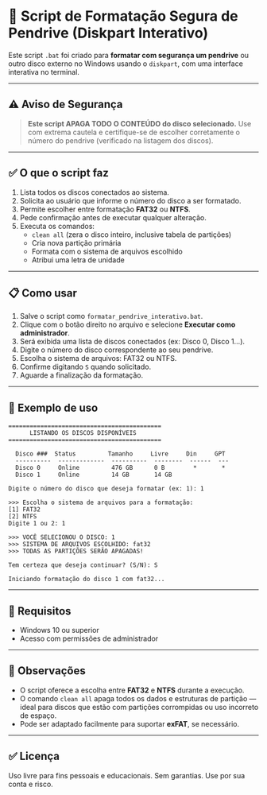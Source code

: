 # 🧼 Script de Formatação Segura de Pendrive (Diskpart Interativo)

Este script `.bat` foi criado para **formatar com segurança um pendrive** ou outro disco externo no Windows usando o `diskpart`, com uma interface interativa no terminal.

---

## ⚠️ Aviso de Segurança

> **Este script APAGA TODO O CONTEÚDO do disco selecionado.**
> Use com extrema cautela e certifique-se de escolher corretamente o número do pendrive (verificado na listagem dos discos).

---

## ✅ O que o script faz

1. Lista todos os discos conectados ao sistema.
2. Solicita ao usuário que informe o número do disco a ser formatado.
3. Permite escolher entre formatação **FAT32** ou **NTFS**.
4. Pede confirmação antes de executar qualquer alteração.
5. Executa os comandos:
   - `clean all` (zera o disco inteiro, inclusive tabela de partições)
   - Cria nova partição primária
   - Formata com o sistema de arquivos escolhido
   - Atribui uma letra de unidade

---

## 📋 Como usar

1. Salve o script como `formatar_pendrive_interativo.bat`.
2. Clique com o botão direito no arquivo e selecione **Executar como administrador**.
3. Será exibida uma lista de discos conectados (ex: Disco 0, Disco 1...).
4. Digite o número do disco correspondente ao seu pendrive.
5. Escolha o sistema de arquivos: FAT32 ou NTFS.
6. Confirme digitando `S` quando solicitado.
7. Aguarde a finalização da formatação.

---

## 🧪 Exemplo de uso

```text
===========================================
      LISTANDO OS DISCOS DISPONÍVEIS
===========================================

  Disco ###  Status         Tamanho     Livre     Din     GPT
  ----------  -------------  ----------  --------  ------  ---
  Disco 0     Online         476 GB      0 B        *       *
  Disco 1     Online         14 GB       14 GB

Digite o número do disco que deseja formatar (ex: 1): 1

>>> Escolha o sistema de arquivos para a formatação:
[1] FAT32
[2] NTFS
Digite 1 ou 2: 1

>>> VOCÊ SELECIONOU O DISCO: 1
>>> SISTEMA DE ARQUIVOS ESCOLHIDO: fat32
>>> TODAS AS PARTIÇÕES SERÃO APAGADAS!

Tem certeza que deseja continuar? (S/N): S

Iniciando formatação do disco 1 com fat32...
````

---

## 🧰 Requisitos

* Windows 10 ou superior
* Acesso com permissões de administrador

---

## 📎 Observações

* O script oferece a escolha entre **FAT32** e **NTFS** durante a execução.
* O comando `clean all` apaga todos os dados e estruturas de partição — ideal para discos que estão com partições corrompidas ou uso incorreto de espaço.
* Pode ser adaptado facilmente para suportar **exFAT**, se necessário.

---

## ✅ Licença

Uso livre para fins pessoais e educacionais. Sem garantias. Use por sua conta e risco.
